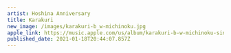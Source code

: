 ```yaml
---
artist: Hoshina Anniversary
title: Karakuri
new_image: /images/karakuri-b_w-michinoku.jpg
apple_link: https://music.apple.com/us/album/karakuri-b-w-michinoku-single/1542770202
published_date: 2021-01-18T20:44:07.857Z
---
```

